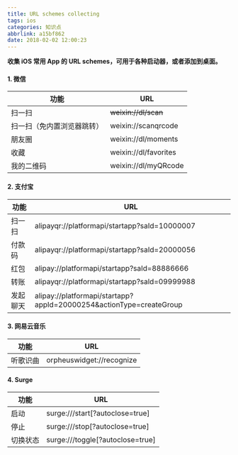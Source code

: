 ```yaml
---
title: URL schemes collecting
tags: ios
categories: 知识点
abbrlink: a15bf862
date: 2018-02-02 12:00:23
---
```


**收集 iOS 常用 App 的 URL schemes，可用于各种启动器，或者添加到桌面。**
<!-- more -->
#### 1. 微信
功能 | URL
---- | ----
扫一扫 | ~~weixin://dl/scan~~
扫一扫（免内置浏览器跳转）|weixin://scanqrcode 
朋友圈 | weixin://dl/moments
收藏 | weixin://dl/favorites
我的二维码 | weixin://dl/myQRcode

#### 2. 支付宝
功能 | URL
---- | ----
扫一扫 | alipayqr://platformapi/startapp?saId=10000007
付款码 | alipayqr://platformapi/startapp?saId=20000056
红包 | alipay://platformapi/startapp?saId=88886666
转账|alipayqr://platformapi/startapp?sald=09999988
发起聊天|alipay://platformapi/startapp?appId=20000254&actionType=createGroup

#### 3. 网易云音乐
功能 | URL
---- | ----
听歌识曲 | orpheuswidget://recognize

#### 4. Surge
功能 | URL
---- | ----
启动 | surge:///start[?autoclose=true]
停止 | surge:///stop[?autoclose=true]
切换状态 | surge:///toggle[?autoclose=true]